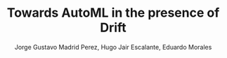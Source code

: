 ---
paperId: 28
author: Jorge Gustavo Madrid Perez, Hugo Jair Escalante, Eduardo Morales
publicationauthor: Madrid Perez, J. G. et al.
title: Towards AutoML in the presence of Drift
pdf: --
poster: --
alt: --
type: Oral & Poster
topic: Machine Learning Methods
link: --
conference: neurips
year: 2018
tags: neurips-2018
location: Montreal, Canada
---